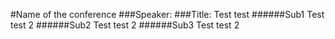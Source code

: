 #Name of the conference
###Speaker:
###Title:
Test test
######Sub1
Test test 2
######Sub2
Test test 2
######Sub3
Test test 2
